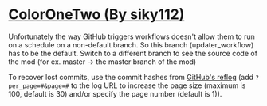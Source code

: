 # [ColorOneTwo (By siky112)](https://github.com/siky112/ColorOneTwo)

Unfortunately the way GitHub triggers workflows doesn't allow them to run on a schedule on a non-default branch. So this branch (updater_workflow) has to be the default. Switch to a different branch to see the source code of the mod (for ex. master -> the master branch of the mod)

To recover lost commits, use the commit hashes from [GitHub's reflog](https://api.github.com/repos/KtaneModules/ColorOneTwo-siky112/events) (add `?per_page=#&page=#` to the log URL to increase the page size (maximum is 100, default is 30) and/or specify the page number (default is 1)).

